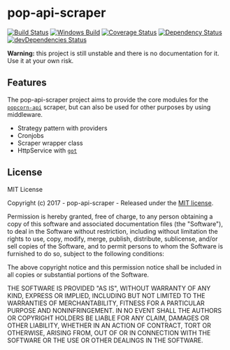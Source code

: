# pop-api-scraper

[![Build Status](https://travis-ci.org/ChrisAlderson/pop-api-scraper.svg?branch=development)](https://travis-ci.org/ChrisAlderson/pop-api-scraper)
[![Windows Build](https://img.shields.io/appveyor/ci/chrisalderson/pop-api-scraper/master.svg?label=windows)](https://ci.appveyor.com/project/ChrisAlderson/pop-api-sraper)
[![Coverage Status](https://coveralls.io/repos/github/ChrisAlderson/pop-api-scraper/badge.svg?branch=development)](https://coveralls.io/github/ChrisAlderson/pop-api-scraper?branch=development)
[![Dependency Status](https://david-dm.org/ChrisAlderson/pop-api-scraper.svg)](https://david-dm.org/ChrisAlderson/pop-api-scraper)
[![devDependencies Status](https://david-dm.org/ChrisAlderson/pop-api-scraper/dev-status.svg)](https://david-dm.org/ChrisAlderson/pop-api-scraper?type=dev)

**Warning:** this project is still unstable and there is no documentation for
it. Use it at your own risk.

## Features

The pop-api-scraper project aims to provide the core modules for the [`popcorn-api`](https://github.com/popcorn-official/popcorn-api)
scraper, but can also be used for other purposes by using middleware.
 - Strategy pattern with providers
 - Cronjobs
 - Scraper wrapper class
 - HttpService with [`got`](https://github.com/sindresorhus/got)

## License

MIT License

Copyright (c) 2017 - pop-api-scraper - Released under the
[MIT license](LICENSE.txt).

Permission is hereby granted, free of charge, to any person obtaining a copy
of this software and associated documentation files (the "Software"), to deal
in the Software without restriction, including without limitation the rights
to use, copy, modify, merge, publish, distribute, sublicense, and/or sell
copies of the Software, and to permit persons to whom the Software is
furnished to do so, subject to the following conditions:

The above copyright notice and this permission notice shall be included in all
copies or substantial portions of the Software.

THE SOFTWARE IS PROVIDED "AS IS", WITHOUT WARRANTY OF ANY KIND, EXPRESS OR
IMPLIED, INCLUDING BUT NOT LIMITED TO THE WARRANTIES OF MERCHANTABILITY,
FITNESS FOR A PARTICULAR PURPOSE AND NONINFRINGEMENT. IN NO EVENT SHALL THE
AUTHORS OR COPYRIGHT HOLDERS BE LIABLE FOR ANY CLAIM, DAMAGES OR OTHER
LIABILITY, WHETHER IN AN ACTION OF CONTRACT, TORT OR OTHERWISE, ARISING FROM,
OUT OF OR IN CONNECTION WITH THE SOFTWARE OR THE USE OR OTHER DEALINGS IN THE
SOFTWARE.
